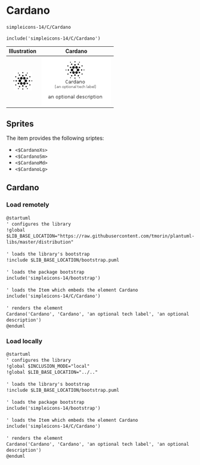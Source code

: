 # Cardano


```text
simpleicons-14/C/Cardano
```

```text
include('simpleicons-14/C/Cardano')
```



| Illustration | Cardano |
| :---: | :---: |
| ![illustration for Illustration](../../simpleicons-14/C/Cardano.png) | ![illustration for Cardano](../../simpleicons-14/C/Cardano.Local.png) |



## Sprites
The item provides the following sriptes:

- `<$CardanoXs>`
- `<$CardanoSm>`
- `<$CardanoMd>`
- `<$CardanoLg>`





## Cardano

### Load remotely
```plantuml
@startuml
' configures the library
!global $LIB_BASE_LOCATION="https://raw.githubusercontent.com/tmorin/plantuml-libs/master/distribution"

' loads the library's bootstrap
!include $LIB_BASE_LOCATION/bootstrap.puml

' loads the package bootstrap
include('simpleicons-14/bootstrap')

' loads the Item which embeds the element Cardano
include('simpleicons-14/C/Cardano')

' renders the element
Cardano('Cardano', 'Cardano', 'an optional tech label', 'an optional description')
@enduml
```

### Load locally
```plantuml
@startuml
' configures the library
!global $INCLUSION_MODE="local"
!global $LIB_BASE_LOCATION="../.."

' loads the library's bootstrap
!include $LIB_BASE_LOCATION/bootstrap.puml

' loads the package bootstrap
include('simpleicons-14/bootstrap')

' loads the Item which embeds the element Cardano
include('simpleicons-14/C/Cardano')

' renders the element
Cardano('Cardano', 'Cardano', 'an optional tech label', 'an optional description')
@enduml
```


